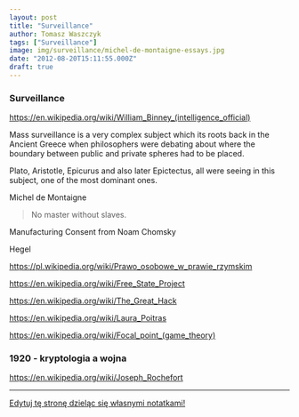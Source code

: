 ```yaml
---
layout: post
title: "Surveillance"
author: Tomasz Waszczyk
tags: ["Surveillance"]
image: img/surveillance/michel-de-montaigne-essays.jpg
date: "2012-08-20T15:11:55.000Z"
draft: true
---
```


### Surveillance

https://en.wikipedia.org/wiki/William_Binney_(intelligence_official)

Mass surveillance is a very complex subject which its roots back in the Ancient Greece when philosophers were debating about where the boundary between public and private spheres had to be placed.

Plato, Aristotle, Epicurus and also later Epictectus, all were seeing in this subject, one of the most dominant ones.

Michel de Montaigne

> No master without slaves.

Manufacturing Consent from Noam Chomsky

Hegel

https://pl.wikipedia.org/wiki/Prawo_osobowe_w_prawie_rzymskim

https://en.wikipedia.org/wiki/Free_State_Project

https://en.wikipedia.org/wiki/The_Great_Hack

https://en.wikipedia.org/wiki/Laura_Poitras

https://en.wikipedia.org/wiki/Focal_point_(game_theory)

### 1920 - kryptologia a wojna

https://en.wikipedia.org/wiki/Joseph_Rochefort

---

<a href="https://github.com/TomaszWaszczyk/historia.waszczyk.com/edit/master/src/content/surveillance.md" target="_blank">Edytuj tę stronę dzieląc się własnymi notatkami!</a>
